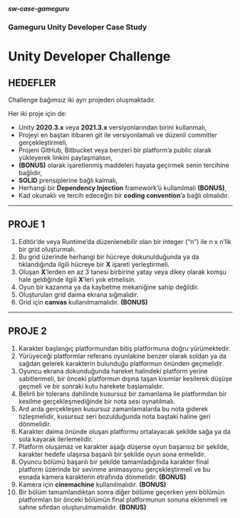 ##### sw-case-gameguru
### Gameguru Unity Developer Case Study

# Unity Developer Challenge

## HEDEFLER

Challenge bağımsız iki ayrı projeden oluşmaktadır.

Her iki proje için de:

- Unity **2020.3.x** veya **2021.3.x** versiyonlarından birini kullanmalı,
- Projeyi en baştan itibaren git ile versiyonlamalı ve düzenli commitler gerçekleştirmeli,
- Projeni GitHub, Bitbucket veya benzeri bir platform’a public olarak yükleyerek linkini paylaşmalısın,
- **(BONUS)** olarak işaretlenmiş maddeleri hayata geçirmek senin tercihine bağlıdır,
- **SOLID** prensiplerine bağlı kalmalı,
- Herhangi bir **Dependency Injection** framework’ü kullanılmalı **(BONUS)**,
- Kad okunaklı ve tercih edeceğin bir **coding convention**’a bağlı olmalıdır.

---

## PROJE 1

1. Editör’de veya Runtime’da düzenlenebilir olan bir integer (“n”) ile n x n’lik bir grid oluşturmalı.
2. Bu grid üzerinde herhangi bir hücreye dokunulduğunda ya da tıklandığında ilgili hücreye bir **X** işareti yerleştirmeli.
3. Oluşan **X**’lerden en az 3 tanesi birbirine yatay veya dikey olarak komşu hale geldiğinde ilgili **X**’leri yok etmelisin.
4. Oyun bir kazanma ya da kaybetme mekaniğine sahip değildir.
5. Oluşturulan grid daima ekrana sığmalıdır.
6. Grid için **canvas** kullanılmamalıdır. **(BONUS)**

---

## PROJE 2

1. Karakter başlangıç platformundan bitiş platformuna doğru yürümektedir.
2. Yürüyeceği platformlar referans oyunlakine benzer olarak soldan ya da sağdan gelerek karakterin bulunduğu platformun önünden geçmelidir.
3. Oyuncu ekrana dokunduğunda hareket halindeki platform yerine sabitlenmeli, bir önceki platformun dışına taşan kısımlar kesilerek düşüşe geçmeli ve bir sonraki kutu harekete başlamalıdır.
4. Belirli bir tolerans dahilinde kusursuz bir zamanlama ile platformdan bir kesilme gerçekleşmediğinde bir nota sesi oynatılmalı.
5. Ard arda gerçekleşen kusursuz zamanlamalarda bu nota giderek tizleşmelidir, kusursuz seri bozulduğunda nota baştaki haline geri dönmelidir.
6. Karakter daima önünde oluşan platformu ortalayacak şekilde sağa ya da sola kayarak ilerlemelidir.
7. Platform oluşamaz ve karakter aşağı düşerse oyun başarısız bir şekilde, karakter hedefe ulaşırsa başarılı bir şekilde oyun sona ermelidir.
8. Oyuncu bölümü başarılı bir şekilde tamamladığında karakter final platform üzerinde bir sevinme animasyonu gerçekleştirmeli ve bu esnada kamera karakterin etrafında dönmelidir. **(BONUS)**
9. Kamera için **cinemachine** kullanılmalıdır. **(BONUS)**
10. Bir bölüm tamamlandıktan sonra diğer bölüme geçerken yeni bölümün platformları bir önceki bölümün final platformunun sonuna eklenmeli ve sahne sıfırdan oluşturulmamalıdır. **(BONUS)**
